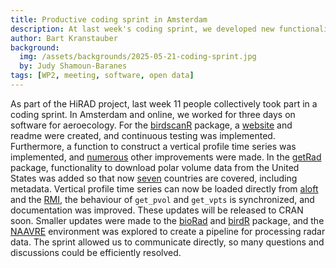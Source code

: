 ```yaml
---
title: Productive coding sprint in Amsterdam
description: At last week's coding sprint, we developed new functionality to process and explore data from both small-scale bird radars and weather radars. 
author: Bart Kranstauber
background:
  img: /assets/backgrounds/2025-05-21-coding-sprint.jpg
  by: Judy Shamoun-Baranes
tags: [WP2, meeting, software, open data]
---
```


As part of the HiRAD project, last week 11 people collectively took part in a coding sprint. In Amsterdam and online, we worked for three days on software for aeroecology. For the [birdscanR](https://github.com/BirdScanCommunity/birdscanR) package, a [website](https://birdscancommunity.github.io/birdscanR/) and readme were created, and continuous testing was implemented. Furthermore, a function to construct a vertical profile time series was implemented, and [numerous](https://github.com/BirdScanCommunity/birdscanR/commits/develop/?since=2025-05-12&until=2025-05-16) other improvements were made. In the [getRad](https://github.com/aloftdata/getRad) package, functionality to download polar volume data from the United States was added so that now [seven](https://aloftdata.github.io/getRad/articles/supported_countries.html) countries are covered, including metadata. Vertical profile time series can now be loaded directly from [aloft](https://aloftdata.eu/) and the [RMI](https://www.meteo.be/services/birdDetection/#/?lang=en_), the behaviour of `get_pvol` and `get_vpts` is synchronized, and documentation was improved. These updates will be released to CRAN soon. Smaller updates were made to the [bioRad](https://github.com/adokter/bioRad) and [birdR](https://gitlab.com/uva_ibed_ame/robin_radar/birdar) package, and the [NAAVRE](https://naavre.net/) environment was explored to create a pipeline for processing radar data. The sprint allowed us to communicate directly, so many questions and discussions could be efficiently resolved.
